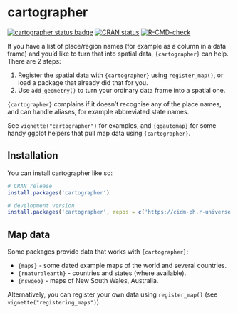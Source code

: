 
<!-- README.md is generated from README.Rmd. Please edit that file -->

# cartographer

<!-- badges: start -->

[![cartographer status
badge](https://cidm-ph.r-universe.dev/badges/cartographer)](https://cidm-ph.r-universe.dev)
[![CRAN
status](https://www.r-pkg.org/badges/version/cartographer)](https://CRAN.R-project.org/package=cartographer)
[![R-CMD-check](https://github.com/cidm-ph/cartographer/actions/workflows/R-CMD-check.yaml/badge.svg)](https://github.com/cidm-ph/cartographer/actions/workflows/R-CMD-check.yaml)
<!-- badges: end -->

If you have a list of place/region names (for example as a column in a
data frame) and you’d like to turn that into spatial data,
`{cartographer}` can help. There are 2 steps:

1.  Register the spatial data with `{cartographer}` using
    `register_map()`, or load a package that already did that for you.
2.  Use `add_geometry()` to turn your ordinary data frame into a spatial
    one.

`{cartographer}` complains if it doesn’t recognise any of the place
names, and can handle aliases, for example abbreviated state names.

See `vignette("cartographer")` for examples, and `{ggautomap}` for some
handy ggplot helpers that pull map data using `{cartographer}`.

## Installation

You can install cartographer like so:

``` r
# CRAN release
install.packages('cartographer')

# development version
install.packages('cartographer', repos = c('https://cidm-ph.r-universe.dev', 'https://cloud.r-project.org'))
```

## Map data

Some packages provide data that works with `{cartographer}`:

- `{maps}` - some dated example maps of the world and several countries.
- `{rnaturalearth}` - countries and states (where available).
- `{nswgeo}` - maps of New South Wales, Australia.

Alternatively, you can register your own data using `register_map()`
(see `vignette("registering_maps")`).
